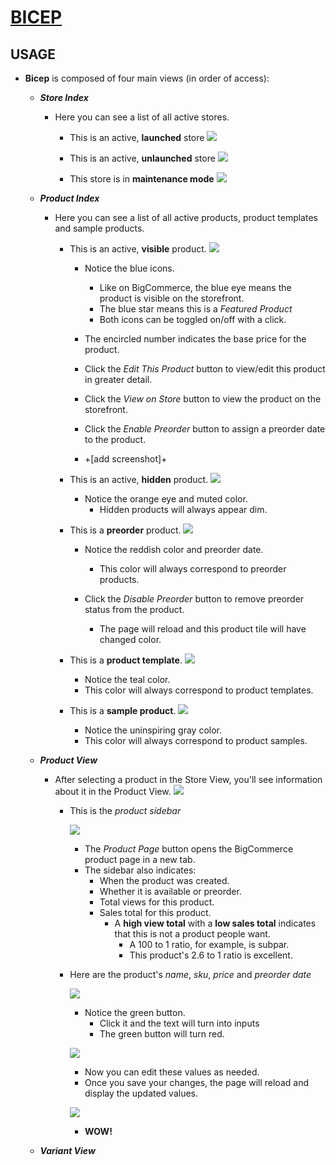 # [BICEP](https://bicep.bumperapptive.com)

## USAGE
- **Bicep** is composed of four main views (in order of access):
    + ***Store Index***
        - Here you can see a list of all active stores.

            + This is an active, **launched** store
            ![](images/bicep-usage0.png)

            + This is an active, **unlaunched** store
            ![](images/bicep-usage1.png)

            + This store is in **maintenance mode**
            ![](images/bicep-usage2.png)

    + ***Product Index***
        - Here you can see a list of all active products, product templates and sample products.

            + This is an active, **visible** product.
            ![](images/bicep-usage3.png)

                - Notice the blue icons.
                    + Like on BigCommerce, the blue eye means the product is visible on the storefront.
                    + The blue star means this is a *Featured Product*
                    + Both icons can be toggled on/off with a click.

                - The encircled number indicates the base price for the product.

                - Click the *Edit This Product* button to view/edit this product in greater detail.
                - Click the *View on Store* button to view the product on the storefront.

                - Click the *Enable Preorder* button to assign a preorder date to the product.
                - +[add screenshot]+

            + This is an active, **hidden** product.
            ![](images/bicep-usage4.png)

                - Notice the orange eye and muted color.
                    + Hidden products will always appear dim.

            + This is a **preorder** product.
            ![](images/bicep-usage5.png)

                - Notice the reddish color and preorder date.
                    + This color will always correspond to preorder products.

                - Click the *Disable Preorder* button to remove preorder status from the product.
                    + The page will reload and this product tile will have changed color.

            + This is a **product template**.
            ![](images/bicep-usage6.png)

                - Notice the teal color.
                - This color will always correspond to product templates.

            + This is a **sample product**.
            ![](images/bicep-usage7.png)

                - Notice the uninspiring gray color.
                - This color will always correspond to product samples.

    + ***Product View***
        - After selecting a product in the Store View, you'll see information about it in the Product View.
        ![](images/bicep-usage8.png)

            + This is the *product sidebar*

                ![](images/bicep-usage9.png)
                - The *Product Page* button opens the BigCommerce product page in a new tab.
                - The sidebar also indicates:
                    + When the product was created.
                    + Whether it is available or preorder.
                    + Total views for this product.
                    + Sales total for this product.
                        - A **high view total** with a **low sales total** indicates that this is not a product people want.
                            + A 100 to 1 ratio, for example, is subpar.
                            + This product's 2.6 to 1 ratio is excellent.

            + Here are the product's *name*, *sku*, *price* and *preorder date*

                ![](images/bicep-usage10.png)
                - Notice the green button.
                    + Click it and the text will turn into inputs
                    + The green button will turn red.

                ![](images/bicep-usage11.png)
                - Now you can edit these values as needed.
                - Once you save your changes, the page will reload and display the updated values.

                ![](images/bicep-usage12.png)
                - **WOW!**

    + ***Variant View***
